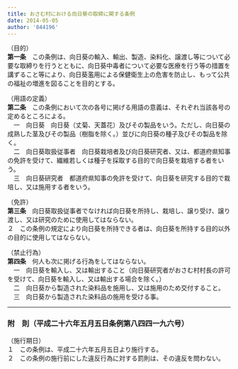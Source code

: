 ```yaml
---
title: おさむ村における向日葵の取締に関する条例
date: 2014-05-05
author: '844196'
---
```


（目的）  
**第一条**　この条例は、向日葵の輸入、輸出、製造、染料化、譲渡し等について必要な取締りを行うとともに、向日葵中毒者について必要な医療を行う等の措置を講ずること等により、向日葵濫用による保健衛生上の危害を防止し、もって公共の福祉の増進を図ることを目的とする。

（用語の定義）  
**第二条**　この条例において次の各号に掲げる用語の意義は、それぞれ当該各号の定めるところによる。  
　一　向日葵　向日葵（丈菊、天蓋花）及びその製品をいう。ただし、向日葵の成熟した茎及びその製品（樹脂を除く。）並びに向日葵の種子及びその製品を除く。  
　二　向日葵取扱従事者　向日葵栽培者及び向日葵研究者、又は、都道府県知事の免許を受けて、繊維若しくは種子を採取する目的で向日葵を栽培する者をいう。  
　三　向日葵研究者　都道府県知事の免許を受けて、向日葵を研究する目的で栽培し、又は施用する者をいう。

（免許）  
**第三条**　向日葵取扱従事者でなければ向日葵を所持し、栽培し、譲り受け、譲り渡し、又は研究のために使用してはならない。  
２　この条例の規定により向日葵を所持できる者は、向日葵を所持する目的以外の目的に使用してはならない。

（禁止行為）  
**第四条**　何人も次に掲げる行為をしてはならない。  
　一　向日葵を輸入し、又は輸出すること（向日葵研究者がおさむ村村長の許可を受けて、向日葵を輸入し、又は輸出する場合を除く。）  
　二　向日葵から製造された染料品を施用し、又は施用のため交付すること。  
　三　向日葵から製造された染料品の施用を受ける事。

---

### 附　則（平成二十六年五月五日条例第八四四一九六号）

（施行期日）  
１　この条例は、平成二十六年五月五日より施行する。  
２　この条例の施行前にした違反行為に対する罰則は、その違反を問わない。
